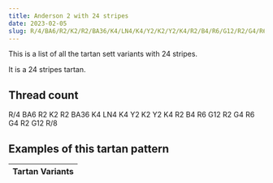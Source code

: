 ```yaml
---
title: Anderson 2 with 24 stripes
date: 2023-02-05
slug: R/4/BA6/R2/K2/R2/BA36/K4/LN4/K4/Y2/K2/Y2/K4/R2/B4/R6/G12/R2/G4/R6/G4/R2/G12/R/8
---
```

This is a list of all the tartan sett variants with 24 stripes.

It is a 24 stripes tartan.


## Thread count
R/4 BA6 R2 K2 R2 BA36 K4 LN4 K4 Y2 K2 Y2 K4 R2 B4 R6 G12 R2 G4 R6 G4 R2 G12 R/8

## Examples of this tartan pattern

| Tartan Variants |
|---------------|

